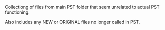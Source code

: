 Collectiong of files from main PST folder that seem unrelated to actual PST functioning.

Also includes any NEW or ORIGINAL files no longer called in PST.